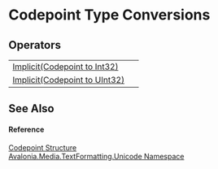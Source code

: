 # Codepoint Type Conversions




## Operators
<table>
<tr>
<td><a href="M_Avalonia_Media_TextFormatting_Unicode_Codepoint_op_Implicit">Implicit(Codepoint to Int32)</a></td>
<td> </td>
</tr>
<tr>
<td><a href="M_Avalonia_Media_TextFormatting_Unicode_Codepoint_op_Implicit_1">Implicit(Codepoint to UInt32)</a></td>
<td> </td>
</tr>
</table>

## See Also


#### Reference
<a href="T_Avalonia_Media_TextFormatting_Unicode_Codepoint">Codepoint Structure</a>  
<a href="N_Avalonia_Media_TextFormatting_Unicode">Avalonia.Media.TextFormatting.Unicode Namespace</a>  

